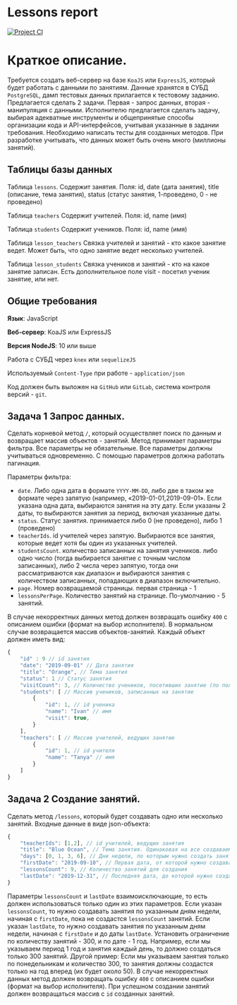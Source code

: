 # Lessons report

[![Project CI](https://github.com/seth2810/lessons-report/actions/workflows/ci.yml/badge.svg)](https://github.com/seth2810/lessons-report/actions/workflows/ci.yml)

# Краткое описание.
Требуется создать веб-сервер на базе `KoaJS` или `ExpressJS`, который будет работать с данными по занятиям.
Данные хранятся в СУБД `PostgreSQL`, дамп тестовых данных прилагается к тестовому заданию.
Предлагается сделать 2 задачи. Первая - запрос данных, вторая - манипуляция с данными.
Исполнителю предлагается сделать задачу, выбирая адекватные инструменты и общепринятые
способы организации кода и API-интерфейсов, учитывая указанные в задании требования.
Необходимо написать тесты для созданных методов.
При разработке учитывать, что данных может быть очень много (миллионы занятий).

## Таблицы базы данных
Таблица `lessons`.
Содержит занятия. Поля: id, date (дата занятия), title (описание, тема занятия), status (статус занятия, 1-проведено, 0 - не проведено)

Таблица `teachers`
Содержит учителей. Поля: id, name (имя)

Таблица `students`
Содержит учеников. Поля: id, name (имя)

Таблица `lesson_teachers`
Связка учителей и занятий - кто какое занятие ведет. Может быть, что одно занятие ведет несколько учителей.

Таблица `lesson_students`
Связка учеников и занятий - кто на какое занятие записан. Есть дополнительное поле visit - посетил ученик занятие, или нет.

## Общие требования
**Язык**: JavaScript

**Веб-сервер**: KoaJS или ExpressJS

**Версия NodeJS**: 10 или выше

Работа с СУБД через `knex` или `sequelizeJS`

Используемый `Content-Type` при работе - `application/json`

Код должен быть выложен на `GitHub` или `GitLab`, система контроля версий - `git`.

## Задача 1 **Запрос данных**.
Сделать корневой метод `/`, который осуществляет поиск по данным и возвращает массив объектов -
занятий.
Метод принимает параметры фильтра. Все параметры не обязательные. Все параметры должны учитываться одновременно.
С помощью параметров должна работать пагинация.

Параметры фильтра:

* `date`. Либо одна дата в формате `YYYY-MM-DD`, либо две в таком же формате через запятую
(например, «2019-01-01,2019-09-01». Если указана одна дата, выбираются занятия на эту дату. Если
указаны 2 даты, то выбираются занятия за период, включая указанные даты.
* `status`. Статус занятия. принимается либо 0 (не проведено), либо 1 (проведено)
* `teacherIds`. id учителей через запятую. Выбираются все занятия, которые ведет хотя бы один из
указанных учителей.
* `studentsCount`. количество записанных на занятия учеников. либо одно число (тогда выбирается
занятие с точным числом записанных), либо 2 числа через запятую, тогда они рассматриваются как
диапазон и выбираются занятия с количеством записанных, попадающих в диапазон включительно.
* `page`. Номер возвращаемой страницы. первая страница - 1
* `lessonsPerPage`. Количество занятий на странице. По-умолчанию - 5 занятий.

В случае некорректных данных метод должен возвращать ошибку `400` с описанием ошибки (формат
на выбор исполнителя).
В нормальном случае возвращается массив объектов-занятий. Каждый объект должен иметь вид:

```js
{
    "id" : 9 // id занятия
    "date": "2019-09-01" // Дата занятия
    "title": "Orange", // Тема занятия
    "status": 1 // Статус занятия
    "visitCount": 3, // Количество учеников, посетивших занятие (по полю visit)
    "students": [ // Массив учеников, записанных на занятие
        {
            "id": 1, // id ученика
            "name": "Ivan" // имя
            "visit": true,
        }
    ],
    "teachers": [ // Массив учителей, ведущих занятие
        {
            "id": 1, // id учителя
            "name": "Tanya" // имя
        }
    ]
}
```

## Задача 2 Создание занятий.
Сделать метод `/lessons`, который будет создавать одно или несколько занятий.
Входные данные в виде json-объекта:

```js
{
    "teacherIds": [1,2], // id учителей, ведущих занятия
    "title": "Blue Ocean", // Тема занятия. Одинаковая на все создаваемые занятия
    "days": [0, 1, 3, 6], // Дни недели, по которым нужно создать занятия, где 0 - это воскресенье
    "firstDate": "2019-09-10", // Первая дата, от которой нужно создавать занятия
    "lessonsCount": 9, // Количество занятий для создания
    "lastDate": "2019-12-31", // Последняя дата, до которой нужно создавать занятия.
}
```
Параметры `lessonsCount` и `lastDate` взаимоисключающие, то есть должен использоваться только один из этих параметров.
Если указан `lessonsCount`, то нужно создавать занятия по указанным дням недели, начиная с `firstDate`, пока не создастся `lessonsCount` занятий.
Если указан `lastDate`, то нужно создавать занятия по указанным дням недели, начиная с `firstDate` и до даты `lastDate`.
Установить ограничение по количеству занятий - 300, и по дате - 1 год. Например, если мы указываем период 1 год и занятия каждый день, то должно создаться только 300 занятий. Другой пример: Если мы указываем занятия только по понедельникам и количество 300, то занятия должны создастся только на год вперед (их будет около 50).
В случае некорректных данных метод должен возвращать ошибку `400` с описанием ошибки (формат на выбор исполнителя).
При успешном создании занятий должен возвращаться массив с `id` созданных занятий.
